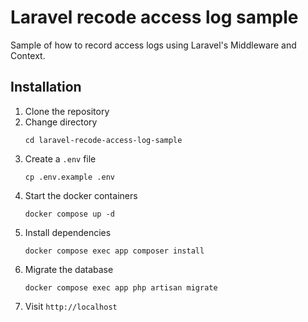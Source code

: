# Laravel recode access log sample
Sample of how to record access logs using Laravel's Middleware and Context.

## Installation

1. Clone the repository
2. Change directory
    ```shell
    cd laravel-recode-access-log-sample
    ```
3. Create a `.env` file
   ```shell
   cp .env.example .env
   ```
4. Start the docker containers
    ```shell
    docker compose up -d
    ```
5. Install dependencies
    ```shell
    docker compose exec app composer install
    ```
6. Migrate the database
    ```shell
    docker compose exec app php artisan migrate
    ```
7. Visit `http://localhost`
